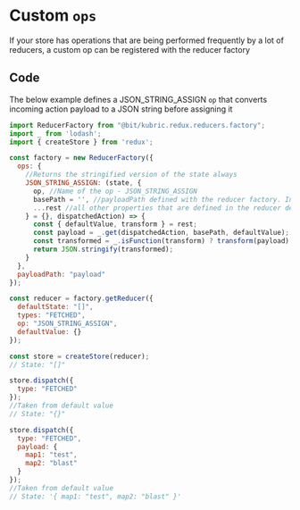 # Custom `ops`

If your store has operations that are being performed frequently by a lot of reducers, a custom op can be registered with the reducer factory

## Code

The below example defines a JSON_STRING_ASSIGN `op` that converts incoming action payload to a JSON string before assigning it

```JavaScript
import ReducerFactory from "@bit/kubric.redux.reducers.factory";
import _ from 'lodash';
import { createStore } from 'redux';

const factory = new ReducerFactory({
  ops: {
    //Returns the stringified version of the state always
    JSON_STRING_ASSIGN: (state, {
      op, //Name of the op - JSON_STRING_ASSIGN
      basePath = '', //payloadPath defined with the reducer factory. In this case it will be "payload"
      ...rest //all other properties that are defined in the reducer definition
    } = {}, dispatchedAction) => {
      const { defaultValue, transform } = rest;
      const payload = _.get(dispatchedAction, basePath, defaultValue);
      const transformed = _.isFunction(transform) ? transform(payload) : payload;
      return JSON.stringify(transformed);
    }
  },
  payloadPath: "payload"
});

const reducer = factory.getReducer({
  defaultState: "[]",
  types: "FETCHED",
  op: "JSON_STRING_ASSIGN",
  defaultValue: {}
});

const store = createStore(reducer);
// State: "[]"

store.dispatch({
  type: "FETCHED"
});
//Taken from default value
// State: "{}"

store.dispatch({
  type: "FETCHED",
  payload: {
    map1: "test",
    map2: "blast"
  }
});
//Taken from default value
// State: '{ map1: "test", map2: "blast" }'
```
